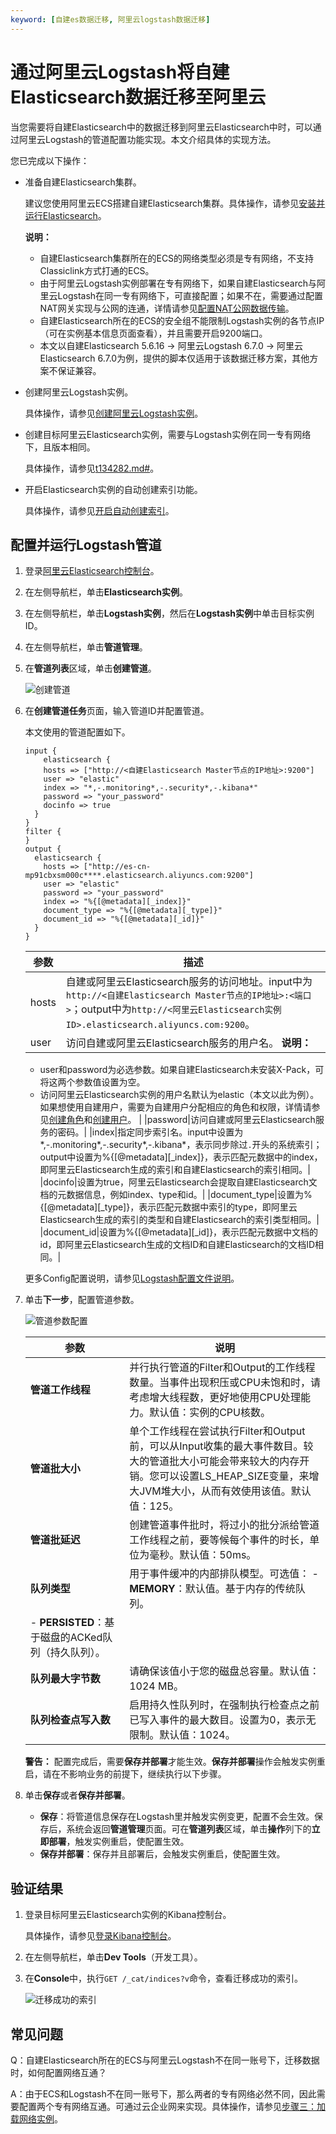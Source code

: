 ```yaml
---
keyword: [自建es数据迁移, 阿里云logstash数据迁移]
---
```


# 通过阿里云Logstash将自建Elasticsearch数据迁移至阿里云

当您需要将自建Elasticsearch中的数据迁移到阿里云Elasticsearch中时，可以通过阿里云Logstash的管道配置功能实现。本文介绍具体的实现方法。

您已完成以下操作：

-   准备自建Elasticsearch集群。

    建议您使用阿里云ECS搭建自建Elasticsearch集群。具体操作，请参见[安装并运行Elasticsearch](https://www.elastic.co/guide/cn/elasticsearch/guide/current/running-elasticsearch.html)。

    **说明：**

    -   自建Elasticsearch集群所在的ECS的网络类型必须是专有网络，不支持Classiclink方式打通的ECS。
    -   由于阿里云Logstash实例部署在专有网络下，如果自建Elasticsearch与阿里云Logstash在同一专有网络下，可直接配置；如果不在，需要通过配置NAT网关实现与公网的连通，详情请参见[配置NAT公网数据传输](/intl.zh-CN/Logstash/网络与安全/配置NAT公网数据传输.md)。
    -   自建Elasticsearch所在的ECS的安全组不能限制Logstash实例的各节点IP（可在实例基本信息页面查看），并且需要开启9200端口。
    -   本文以自建Elasticsearch 5.6.16 -\> 阿里云Logstash 6.7.0 -\> 阿里云Elasticsearch 6.7.0为例，提供的脚本仅适用于该数据迁移方案，其他方案不保证兼容。
-   创建阿里云Logstash实例。

    具体操作，请参见[创建阿里云Logstash实例](/intl.zh-CN/Logstash/快速入门/步骤一：创建实例/创建阿里云Logstash实例.md)。

-   创建目标阿里云Elasticsearch实例，需要与Logstash实例在同一专有网络下，且版本相同。

    具体操作，请参见[t134282.md\#](/intl.zh-CN/Elasticsearch/管理实例/创建阿里云Elasticsearch实例.md)。

-   开启Elasticsearch实例的自动创建索引功能。

    具体操作，请参见[开启自动创建索引](/intl.zh-CN/Elasticsearch/快速访问与配置.md)。


## 配置并运行Logstash管道

1.  登录[阿里云Elasticsearch控制台](https://elasticsearch.console.aliyun.com/#/home)。

2.  在左侧导航栏，单击**Elasticsearch实例**。

3.  在左侧导航栏，单击**Logstash实例**，然后在**Logstash实例**中单击目标实例ID。

4.  在左侧导航栏，单击**管道管理**。

5.  在**管道列表**区域，单击**创建管道**。

    ![创建管道](https://static-aliyun-doc.oss-accelerate.aliyuncs.com/assets/img/zh-CN/2312659951/p95025.png)

6.  在**创建管道任务**页面，输入管道ID并配置管道。

    本文使用的管道配置如下。

    ```
    input {
        elasticsearch {
        hosts => ["http://<自建Elasticsearch Master节点的IP地址>:9200"]
        user => "elastic"
        index => "*,-.monitoring*,-.security*,-.kibana*"
        password => "your_password"
        docinfo => true
      }
    }
    filter {
    }
    output {
      elasticsearch {
        hosts => ["http://es-cn-mp91cbxsm000c****.elasticsearch.aliyuncs.com:9200"]
        user => "elastic"
        password => "your_password"
        index => "%{[@metadata][_index]}"
        document_type => "%{[@metadata][_type]}"
        document_id => "%{[@metadata][_id]}"
      }
    }
    ```

    |参数|描述|
    |--|--|
    |hosts|自建或阿里云Elasticsearch服务的访问地址。input中为`http://<自建Elasticsearch Master节点的IP地址>:<端口>`；output中为`http://<阿里云Elasticsearch实例ID>.elasticsearch.aliyuncs.com:9200`。|
    |user|访问自建或阿里云Elasticsearch服务的用户名。 **说明：**

    -   user和password为必选参数。如果自建Elasticsearch未安装X-Pack，可将这两个参数值设置为空。
    -   访问阿里云Elasticsearch实例的用户名默认为elastic（本文以此为例）。如果想使用自建用户，需要为自建用户分配相应的角色和权限，详情请参见[创建角色](/intl.zh-CN/访问控制/Kibana角色管理/创建角色.md)和[创建用户](/intl.zh-CN/访问控制/Kibana角色管理/创建用户.md)。 |
    |password|访问自建或阿里云Elasticsearch服务的密码。|
    |index|指定同步索引名。input中设置为\*,-.monitoring\*,-.security\*,-.kibana\*，表示同步除过`.`开头的系统索引；output中设置为%\{\[@metadata\]\[\_index\]\}，表示匹配元数据中的index，即阿里云Elasticsearch生成的索引和自建Elasticsearch的索引相同。|
    |docinfo|设置为true，阿里云Elasticsearch会提取自建Elasticsearch文档的元数据信息，例如index、type和id。|
    |document\_type|设置为%\{\[@metadata\]\[\_type\]\}，表示匹配元数据中索引的type，即阿里云Elasticsearch生成的索引的类型和自建Elasticsearch的索引类型相同。|
    |document\_id|设置为%\{\[@metadata\]\[\_id\]\}，表示匹配元数据中文档的id，即阿里云Elasticsearch生成的文档ID和自建Elasticsearch的文档ID相同。|

    更多Config配置说明，请参见[Logstash配置文件说明](/intl.zh-CN/Logstash/管道任务管理/Logstash配置文件说明.md)。

7.  单击**下一步**，配置管道参数。

    ![管道参数配置](https://static-aliyun-doc.oss-accelerate.aliyuncs.com/assets/img/zh-CN/2312659951/p67293.png)

    |参数|说明|
    |--|--|
    |**管道工作线程**|并行执行管道的Filter和Output的工作线程数量。当事件出现积压或CPU未饱和时，请考虑增大线程数，更好地使用CPU处理能力。默认值：实例的CPU核数。|
    |**管道批大小**|单个工作线程在尝试执行Filter和Output前，可以从Input收集的最大事件数目。较大的管道批大小可能会带来较大的内存开销。您可以设置LS\_HEAP\_SIZE变量，来增大JVM堆大小，从而有效使用该值。默认值：125。|
    |**管道批延迟**|创建管道事件批时，将过小的批分派给管道工作线程之前，要等候每个事件的时长，单位为毫秒。默认值：50ms。|
    |**队列类型**|用于事件缓冲的内部排队模型。可选值：     -   **MEMORY**：默认值。基于内存的传统队列。
    -   **PERSISTED**：基于磁盘的ACKed队列（持久队列）。 |
    |**队列最大字节数**|请确保该值小于您的磁盘总容量。默认值：1024 MB。|
    |**队列检查点写入数**|启用持久性队列时，在强制执行检查点之前已写入事件的最大数目。设置为0，表示无限制。默认值：1024。|

    **警告：** 配置完成后，需要**保存并部署**才能生效。**保存并部署**操作会触发实例重启，请在不影响业务的前提下，继续执行以下步骤。

8.  单击**保存**或者**保存并部署**。

    -   **保存**：将管道信息保存在Logstash里并触发实例变更，配置不会生效。保存后，系统会返回**管道管理**页面。可在**管道列表**区域，单击**操作**列下的**立即部署**，触发实例重启，使配置生效。
    -   **保存并部署**：保存并且部署后，会触发实例重启，使配置生效。

## 验证结果

1.  登录目标阿里云Elasticsearch实例的Kibana控制台。

    具体操作，请参见[登录Kibana控制台](/intl.zh-CN/Elasticsearch/可视化控制/Kibana/登录Kibana控制台.md)。

2.  在左侧导航栏，单击**Dev Tools**（开发工具）。

3.  在**Console**中，执行`GET /_cat/indices?v`命令，查看迁移成功的索引。

    ![迁移成功的索引](https://static-aliyun-doc.oss-accelerate.aliyuncs.com/assets/img/zh-CN/1302659951/p95323.png)


## 常见问题

Q：自建Elasticsearch所在的ECS与阿里云Logstash不在同一账号下，迁移数据时，如何配置网络互通？

A：由于ECS和Logstash不在同一账号下，那么两者的专有网络必然不同，因此需要配置两个专有网络互通。可通过云企业网来实现。具体操作，请参见[步骤三：加载网络实例]()。

